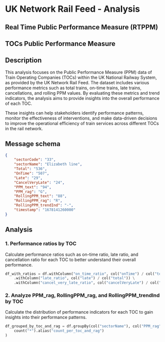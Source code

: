 # UK Network Rail Feed - Analysis 

## Real Time Public Performance Measure (RTPPM)

## TOCs Public Performance Measure

## Description
This analysis focuses on the Public Performance Measure (PPM) data of Train Operating Companies (TOCs) within the UK National Railway System, as provided by the UK Network Rail Feed. The dataset includes various performance metrics such as total trains, on-time trains, late trains, cancellations, and rolling PPM values. By evaluating these metrics and trend indicators, the analysis aims to provide insights into the overall performance of each TOC.

These insights can help stakeholders identify performance patterns, monitor the effectiveness of interventions, and make data-driven decisions to improve the operational efficiency of train services across different TOCs in the rail network.

## Message schema

```json
{
    "sectorCode": "33",
    "sectorName": "Elizabeth line",
    "Total": "536",
    "OnTime": "507",
    "Late": "29",
    "CancelVeryLate": "24",
    "PPM_text": "94",
    "PPM_rag": "G",
    "RollingPPM_text": "88",
    "RollingPPM_rag": "R",
    "RollingPPM_trendInd": "-",
    "timestamp": "1678141260000"
}
```

## Analysis

### 1. Performance ratios by TOC
Calculate performance ratios such as on-time ratio, late ratio, and cancellation ratio for each TOC to better understand their overall performance.

```python
df_with_ratios = df.withColumn("on_time_ratio", col("onTime") / col("total")) \
    .withColumn("late_ratio", col("late") / col("total")) \
    .withColumn("cancel_very_late_ratio", col("cancelVeryLate") / col("total"))
```

### 2. Analyze PPM_rag, RollingPPM_rag, and RollingPPM_trendInd by TOC
Calculate the distribution of performance indicators for each TOC to gain insights into their performance patterns.

```python
df_grouped_by_toc_and_rag = df.groupBy(col("sectorName"), col("PPM_rag"), col("RollingPPM_rag"), col("RollingPPM_trendInd")).agg(
    count("*").alias("count_per_toc_and_rag")
)
```